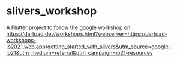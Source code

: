 # slivers_workshop
 A Flutter project to follow the google workshop on https://dartpad.dev/workshops.html?webserver=https://dartpad-workshops-io2021.web.app/getting_started_with_slivers&utm_source=google-io21&utm_medium=referral&utm_campaign=io21-resources
